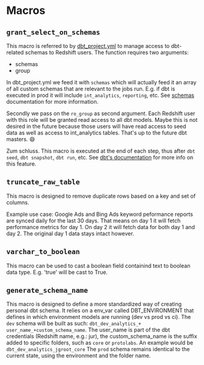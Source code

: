 # Macros

## `grant_select_on_schemas`
This macro is referred to by [dbt_project.yml](../dbt_project.yml) to manage access to dbt-related schemas to Redshift users. The function requires two arguments:
* schemas
* group

In dbt_project.yml we feed it with `schemas` which will actually feed it an array of all custom schemas that are relevant to the jobs run. E.g. if dbt is executed in prod it will include `int_analytics`, `reporting`, etc. See [schemas](https://docs.getdbt.com/reference/dbt-jinja-functions/schemas) documentation for more information.

Secondly we pass on the `ro_group` as second argument. Each Redshift user with this role will be granted read access to all dbt models. Maybe this is not desired in the future because those users will have read access to seed data as well as access to int_analytics tables. That's up to the future dbt masters. 😄

Zum schluss. This macro is executed at the end of each step, thus after `dbt seed`, `dbt snapshot`, `dbt run`, etc. See [dbt's documentation](https://docs.getdbt.com/reference/project-configs/on-run-start-on-run-end) for more info on this feature.


## `truncate_raw_table`
This macro is designed to remove duplicate rows based on a key and set of columns.

Example use case: Google Ads and Bing Ads keyword peformance reports are synced daily for the last 30 days. That means on day 1 it will fetch performance metrics for day 1. On day 2 it will fetch data for both day 1 and day 2. The original day 1 data stays intact however.

## `varchar_to_boolean`
This macro can be used to cast a boolean field containind text to boolean data type. E.g. 'true' will be cast to True.

## `generate_schema_name`
This macro is designed to define a more standardized way of creating personal dbt schema. It relies on a env_var called DBT_ENVIRONMENT that defines in which environment models are running (dev vs prod vs ci).
The `dev` schema will be built as such: `dbt_dev_analytics_+ user_name_+custom_schema_name`. 
The user_name is part of the dbt credentials (Redshift name, e.g.: jur), the custom_schema_name is the suffix added to specific folders, such as `core` or `protolabs`. An example would be `dbt_dev_analytics_jgroot_core`
The `prod` schema remains identical to the current state, using the environment and the folder name.